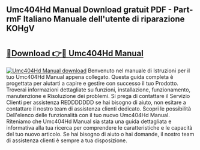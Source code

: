 ## Umc404Hd Manual Download gratuit PDF - Part-rmF Italiano Manuale dell'utente di riparazione KOHgV

# <h2><a href="http://dfelxv.blite.top/?on=Umc404Hd+Manual">🔗Download 👉🔴 Umc404Hd Manual</a></h2>

[![Umc404Hd Manual download](https://i.imgur.com/lujVjoI.png)](http://dfelxv.blite.top/?on=Umc404Hd+Manual)
Benvenuto nel manuale di Istruzioni per il tuo Umc404Hd Manual appena collegato. Questa guida completa è progettata per aiutarti a capire e gestire con successo il tuo Prodotto. Troverai informazioni dettagliate su funzioni, installazione, funzionamento, manutenzione e Risoluzione dei problemi. Si prega di contattare il Servizio Clienti per assistenza REDDDDDDD se hai bisogno di aiuto, non esitare a contattare il nostro team di assistenza clienti dedicato. Scopri le possibilità Dell'elenco delle funzionalità con il tuo nuovo Umc404Hd Manual. Riteniamo che Umc404Hd Manual sia stata una guida dettagliata e informativa alla tua ricerca per comprendere le caratteristiche e le capacità del tuo nuovo articolo. Se hai bisogno di aiuto o hai domande, il nostro team di assistenza clienti è sempre a tua disposizione.
